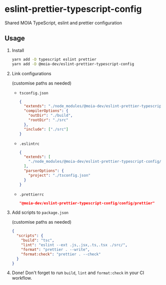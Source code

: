 # eslint-prettier-typescript-config

Shared MOIA TypeScript, eslint and prettier configuration

## Usage

1. Install

    ```sh
    yarn add -D typescript eslint prettier
    yarn add -D @moia-dev/eslint-prettier-typescript-config
    ```

2. Link configurations

    (customise paths as needed)

    - `tsconfig.json`

      ```json
      {
        "extends": "./node_modules/@moia-dev/eslint-prettier-typescript-config/tsconfig.json",
        "compilerOptions": {
          "outDir": "./build",
          "rootDir": "./src"
        },
        "include": ["./src"]
      }
      ```

    - `.eslintrc`

      ```json
      {
        "extends": [
          "./node_modules/@moia-dev/eslint-prettier-typescript-config/config/eslint.js"
        ],
        "parserOptions": {
          "project": "./tsconfig.json"
        }
      }
      ```

    - `.prettierrc`

      ```json
      "@moia-dev/eslint-prettier-typescript-config/config/prettier"
      ```

3. Add scripts to `package.json`

    (customise paths as needed)

    ```json
    {
      "scripts": {
        "build": "tsc",
        "lint": "eslint --ext .js,.jsx,.ts,.tsx ./src/",
        "format": "prettier . --write",
        "format:check": "prettier . --check"
      }
    }

4. Done! Don't forget to run `build`, `lint` and `format:check` in your CI workflow.
